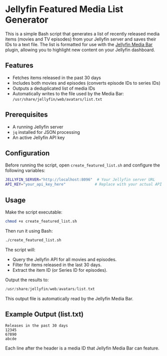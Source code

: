 # Jellyfin Featured Media List Generator

This is a simple Bash script that generates a list of recently released media items (movies and TV episodes) from your Jellyfin server and saves their IDs to a text file. The list is formatted for use with the [Jellyfin Media Bar](https://github.com/MakD/Jellyfin-Media-Bar) plugin, allowing you to highlight new content on your Jellyfin dashboard.

## Features

- Fetches items released in the past 30 days
- Includes both movies and episodes (converts episode IDs to series IDs)
- Outputs a deduplicated list of media IDs
- Automatically writes to the file used by the Media Bar: `/usr/share/jellyfin/web/avatars/list.txt`

## Prerequisites

- A running Jellyfin server
- `jq` installed for JSON processing
- An active Jellyfin API key

## Configuration

Before running the script, open `create_featured_list.sh` and configure the following variables:

```bash
JELLYFIN_SERVER="http://localhost:8096"  # Your Jellyfin server URL
API_KEY="your_api_key_here"             # Replace with your actual API key
```

## Usage 
Make the script executable:

```bash
chmod +x create_featured_list.sh
```
Then run it using Bash:

```bash
./create_featured_list.sh
```

The script will:
* Query the Jellyfin API for all movies and episodes.
* Filter for items released in the last 30 days.
* Extract the item ID (or Series ID for episodes).

Output the results to:

```swift
/usr/share/jellyfin/web/avatars/list.txt
```
This output file is automatically read by the Jellyfin Media Bar.

## Example Output (list.txt)
```nginx
Releases in the past 30 days
12345
67890
abcde
```
Each line after the header is a media ID that Jellyfin Media Bar can feature.
